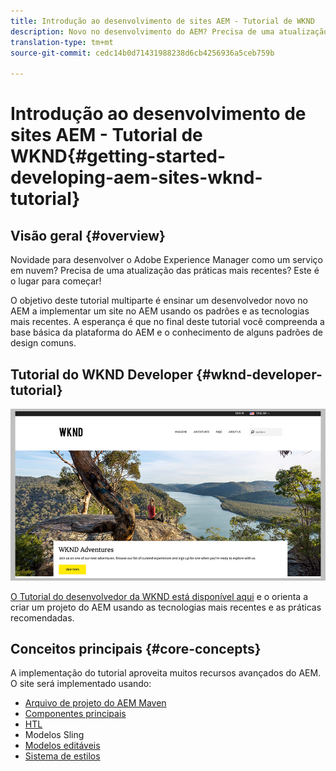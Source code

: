 ```yaml
---
title: Introdução ao desenvolvimento de sites AEM - Tutorial de WKND
description: Novo no desenvolvimento do AEM? Precisa de uma atualização das práticas recomendadas? Este é o lugar para começar! O objetivo deste tutorial multiparte é ensinar um desenvolvedor novo no AEM a implementar um site no AEM usando os padrões e as tecnologias mais recentes.
translation-type: tm+mt
source-git-commit: cedc14b0d71431988238d6cb4256936a5ceb759b

---
```



# Introdução ao desenvolvimento de sites AEM - Tutorial de WKND{#getting-started-developing-aem-sites-wknd-tutorial}

## Visão geral {#overview}

Novidade para desenvolver o Adobe Experience Manager como um serviço em nuvem? Precisa de uma atualização das práticas mais recentes? Este é o lugar para começar!

O objetivo deste tutorial multiparte é ensinar um desenvolvedor novo no AEM a implementar um site no AEM usando os padrões e as tecnologias mais recentes. A esperança é que no final deste tutorial você compreenda a base básica da plataforma do AEM e o conhecimento de alguns padrões de design comuns.

## Tutorial do WKND Developer {#wknd-developer-tutorial}

![WKND](assets/wknd-tutorial-homepage.png)

[O Tutorial do desenvolvedor da WKND está disponível aqui](https://docs.adobe.com/content/help/en/experience-manager-learn/getting-started-wknd-tutorial-develop/overview.html) e o orienta a criar um projeto do AEM usando as tecnologias mais recentes e as práticas recomendadas.

## Conceitos principais {#core-concepts}

A implementação do tutorial aproveita muitos recursos avançados do AEM. O site será implementado usando:

* [Arquivo de projeto do AEM Maven](https://docs.adobe.com/content/help/en/experience-manager-core-components/using/developing/archetype/overview.html)
* [Componentes principais](https://docs.adobe.com/content/help/en/experience-manager-core-components/using/introduction.html)
* [HTL](https://docs.adobe.com/content/help/en/experience-manager-htl/using/getting-started/getting-started.html)
* Modelos Sling
* [Modelos editáveis](https://docs.adobe.com/content/help/en/experience-manager-learn/sites/page-authoring/template-editor-feature-video-use.html)
* [Sistema de estilos](https://docs.adobe.com/content/help/en/experience-manager-learn/sites/page-authoring/style-system-feature-video-use.html)